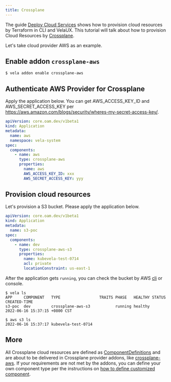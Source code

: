 ```yaml
---
title: Crossplane
---
```


The guide [Deploy Cloud Services](../../../tutorials/consume-cloud-services) shows how to provision cloud resources by Terraform in
CLI and VelaUX. This tutorial will talk about how to provision Cloud Resources by [Crossplane](https://crossplane.io/).

Let's take cloud provider AWS as an example.

## Enable addon `crossplane-aws`

```shell
$ vela addon enable crossplane-aws
```

## Authenticate AWS Provider for Crossplane

Apply the application below. You can get AWS_ACCESS_KEY_ID and AWS_SECRET_ACCESS_KEY per https://aws.amazon.com/blogs/security/wheres-my-secret-access-key/.

```yaml
apiVersion: core.oam.dev/v1beta1
kind: Application
metadata:
  name: aws
  namespace: vela-system
spec:
  components:
    - name: aws
      type: crossplane-aws
      properties:
        name: aws
        AWS_ACCESS_KEY_ID: xxx
        AWS_SECRET_ACCESS_KEY: yyy

```

## Provision cloud resources

Let's provision a S3 bucket. Please apply the application below.

```yaml
apiVersion: core.oam.dev/v1beta1
kind: Application
metadata:
  name: s3-poc
spec:
  components:
    - name: dev
      type: crossplane-aws-s3
      properties:
        name: kubevela-test-0714
        acl: private
        locationConstraint: us-east-1
```

After the application gets `running`, you can check the bucket by AWS [cli](https://aws.amazon.com/cli/?nc1=h_ls) or console.

```shell
$ vela ls
APP   	COMPONENT	TYPE  	             TRAITS	PHASE  	HEALTHY	STATUS	CREATED-TIME
s3-poc	dev      	crossplane-aws-s3	      	running	healthy	      	2022-06-16 15:37:15 +0800 CST

$ aws s3 ls
2022-06-16 15:37:17 kubevela-test-0714
```

## More

All Crossplane cloud resources are defined as [ComponentDefinitions](../../../getting-started/definition) and are about
to be delivered in Crossplane provider addons, like [crossplane-aws](https://github.com/kubevela/catalog/tree/master/experimental/addons/crossplane-aws).
If your requirements are not met by the addons, you can define your own component type per the instructions on 
[how to define customized component](../../../platform-engineers/components/custom-component).
